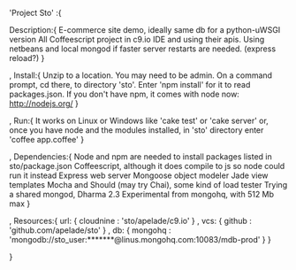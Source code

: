 'Project Sto' :{

  Description:{
    E-commerce site demo, ideally same db for a python-uWSGI version
    All Coffeescript project in c9.io IDE and using their apis.
    Using netbeans and local mongod if faster server restarts are needed.
    (express reload?)
  }
  
  , Install:{
    Unzip to a location. You may need to be admin.
    On a command prompt, cd there, to directory 'sto'.
    Enter 'npm install' for it to read packages.json.
    If you don't have npm, it comes with node now: http://nodejs.org/
  }
  
  , Run:{
    It works on Linux or Windows like 'cake test' or 'cake server'
    or, once you have node and the modules installed, in 'sto' directory
    enter 'coffee app.coffee'
  }
  
  , Dependencies:{
    Node and npm are needed to install packages listed in sto/package.json
    Coffeescript, although it does compile to js so node could run it instead
    Express web server
    Mongoose object modeler
    Jade view templates
    Mocha and Should (may try Chai), some kind of load tester
    Trying a shared mongod, Dharma 2.3 Experimental from mongohq, with 512 Mb max
  }
  
  , Resources:{
    url:    { cloudnine : 'sto/apelade/c9.io' }
    , vcs:	{ github    : 'github.com/apelade/sto' }
    , db:    { mongohq   : 'mongodb://sto_user:*******@linus.mongohq.com:10083/mdb-prod' }
  }

}
